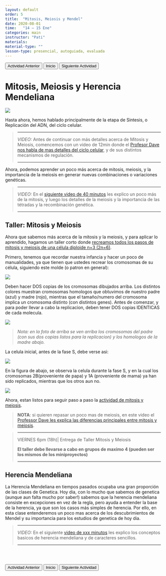 ```yaml
---
layout: default
order: 5
title:  "Mitosis, Meiosis y Mendel"
date: 2020-08-01
time:   "14 – 15 Ene"
categories: main
instructor: "Pati"
materials: 
material-type: ""
lesson-type: presencial, autoguiada, evaluada
---
```


<a href="https://pesalerno.github.io/genetica2021/main/2020/08/01/4_proyectos-1.html"><button>Actividad Anterior</button></a>		<a href="https://pesalerno.github.io/genetica2021/"><button>Inicio</button></a>    <a href="https://pesalerno.github.io/genetica2021/main/2020/08/01/6_proyectos-2.html"><button>Siguiente Actividad</button></a>


# Mitosis, Meiosis y Herencia Mendeliana


![](https://github.com/pesalerno/genetica2021/blob/main/files/ciclo-celular.png?raw=true)<br>

Hasta ahora, hemos hablado principalmente de la etapa de Sintesis, o Replicación del ADN, del ciclo celular. 


>---------------------
>
>*VIDEO:* Antes de continuar con más detalles acerca de Mitosis y Meiosis, comencemos con un video de 12min donde el [Profesor Dave nos habla de mas detalles del ciclo celular](https://www.youtube.com/watch?v=eqJqhA8HSJ0&list=PLybg94GvOJ9HH3IbmPRCfU4knUiBJPq1Z&index=6), y de sus distintos mecanismos de regulación.  
>
> ----------------------
> 

Ahora, podemos aprender un poco más acerca de mitosis, meiosis, y la importancia de la meiosis en generar nuevas combinaciones o variaciones genéticas. 

>---------------------
>
>*VIDEO:* En el [siguiente video de 40 minutos](https://www.loom.com/share/b5f10ea8601b44cf9b5941a741c16388) les explico un poco más de la mitosis, y luego los detalles de la meiosis y la importancia de las tétradas y la recombinación genética. 
>
> ----------------------

## Taller: Mitosis y Meiosis

Ahora que sabemos más acerca de la mitosis y la meiosis, y para aplicar lo aprendido, hagamos un taller corto donde [recreamos todos los pasos de mitosis y meiosis de una célula diploide n=3 (2n=6)](https://drive.google.com/file/d/1IS0skI4ES5yAwv7xsby8obGDfZW49lqz/view?usp=sharing).

Primero, tenemos que recordar nuestra infancia y hacer un poco de manualidades, ya que tienen que ustedes recrear los cromosomas de su célula, siguiendo este molde (o patron en general):

![](https://github.com/pesalerno/genetica2021/blob/main/files/molde-mitosis.JPG?raw=true)<br>


Deben hacer DOS copias de los cromosomas dibujados arriba. Los distintos colores muestran cromosomas homologos que obtuvimos de nuestro padre (azul) y madre (rojo), mientras que el tamaño/numero del cromosoma implica un cromosoma distinto (con distintos genes). Antes de comenzar, y para poder llevar a cabo la replicacion, deben tener DOS copias IDENTICAS de cada molecula.

![](https://github.com/pesalerno/genetica2021/blob/main/files/homologos-cromatidas.JPG?raw=true)<br>

>*Nota: en la foto de arriba se ven arriba los cromosomas del padre (con sus dos copias listos para la replicacion) y los homologos de la madre abajo.*

La celula inicial, antes de la fase S, debe verse asi: 

![](https://github.com/pesalerno/genetica2021/blob/main/files/celula-mitosis.JPG?raw=true)<br>

En la figura de abajo, se observa la celula durante la fase S, y en la cual los cromosomas 2B(proveniente de papa) y 1A (proveniente de mama) ya han sido replicados, mientras que los otros aun no. 

![](https://github.com/pesalerno/genetica2021/blob/main/files/fase-S-mitosis.JPG?raw=true)<br>

Ahora, estan listos para seguir paso a paso la [actividad de mitosis y meiosis](https://drive.google.com/file/d/1IS0skI4ES5yAwv7xsby8obGDfZW49lqz/view?usp=sharing). 

> **NOTA**: si quieren repasar un poco mas de meiosis, en este video el [Professor Dave les explica las diferencias principales entre mitosis y meiosis](https://www.youtube.com/watch?v=k2DBsovDXxE&list=PLybg94GvOJ9HH3IbmPRCfU4knUiBJPq1Z&index=8). 

>---------------------
> 
> VIERNES 6pm (18h)| Entrega de Taller Mitosis y Meiosis 
> 
> **El taller debe llevarse a cabo en grupos de maximo 4 (pueden ser los mismos de los miniproyectos)**
>
> -------------------


## Herencia Mendeliana

La Herencia Mendeliana en tiempos pasados ocupaba una gran proporción de las clases de Genetica. Hoy dia, con lo mucho que sabemos de genetica (aunque aun falta mucho por saber!) sabemos que la herencia mendeliana consiste en excepciones en vez de la regla, pero ayuda a entender la base de la herencia, ya que son los casos más simples de herencia. Por ello, en esta clase entenderemos un poco mas acerca de los descubrimientos de Mendel y su importancia para los estudios de genetica de hoy dia. 

>---------------------
>
>*VIDEO:* En el siguiente [video de xxx minutos]() les explico los conceptos basicos de herencia mendeliana y de caracteres sencillos. 
>
> ----------------------


<br><br>

<a href="https://pesalerno.github.io/genetica2021/main/2020/08/01/4_proyectos-1.html"><button>Actividad Anterior</button></a>		<a href="https://pesalerno.github.io/genetica2021/"><button>Inicio</button></a>    <a href="https://pesalerno.github.io/genetica2021/main/2020/08/01/6_proyectos-2.html"><button>Siguiente Actividad</button></a>



